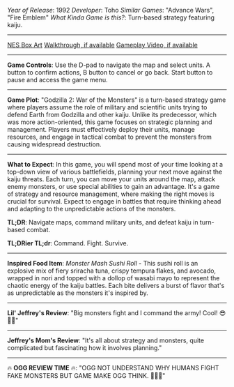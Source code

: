 *Year of Release*: 1992
*Developer*: Toho
*Similar Games*: "Advance Wars", "Fire Emblem"
*What Kinda Game is this?*: Turn-based strategy featuring kaiju.

---
[NES Box Art](https://www.google.com/search?tbm=isch&q=NES+Box+Art+Godzilla+2+War+of+the+Monsters) 
[Walkthrough, if available](https://www.google.com/search?q=Walkthrough+NES+Godzilla+2+War+of+the+Monsters)
[Gameplay Video, if available](https://www.youtube.com/results?search_query=gameplay+NES+Godzilla+2+War+of+the+Monsters) 

- - -
**Game Controls**:
Use the D-pad to navigate the map and select units. A button to confirm actions, B button to cancel or go back. Start button to pause and access the game menu.

- - -
**Game Plot**: 
"Godzilla 2: War of the Monsters" is a turn-based strategy game where players assume the role of military and scientific units trying to defend Earth from Godzilla and other kaiju. Unlike its predecessor, which was more action-oriented, this game focuses on strategic planning and management. Players must effectively deploy their units, manage resources, and engage in tactical combat to prevent the monsters from causing widespread destruction.

- - -
**What to Expect**: 
In this game, you will spend most of your time looking at a top-down view of various battlefields, planning your next move against the kaiju threats. Each turn, you can move your units around the map, attack enemy monsters, or use special abilities to gain an advantage. It's a game of strategy and resource management, where making the right moves is crucial for survival. Expect to engage in battles that require thinking ahead and adapting to the unpredictable actions of the monsters.

**TL;DR**:
Navigate maps, command military units, and defeat kaiju in turn-based combat.

**TL;DRier TL;dr**: 
Command. Fight. Survive.

---
**Inspired Food Item**: 
*Monster Mash Sushi Roll* - This sushi roll is an explosive mix of fiery sriracha tuna, crispy tempura flakes, and avocado, wrapped in nori and topped with a dollop of wasabi mayo to represent the chaotic energy of the kaiju battles. Each bite delivers a burst of flavor that's as unpredictable as the monsters it's inspired by.

---
**Lil' Jeffrey's Review**: 
"Big monsters fight and I command the army! Cool! 😎👾🔥"

---
**Jeffrey's Mom's Review**: 
"It's all about strategy and monsters, quite complicated but fascinating how it involves planning."

---
🔥 **OGG REVIEW TIME** 🔥: 
"OGG NOT UNDERSTAND WHY HUMANS FIGHT FAKE MONSTERS BUT GAME MAKE OGG THINK. 🤔👊💥"